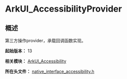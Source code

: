 # ArkUI_AccessibilityProvider

## 概述

第三方操作provider，承载回调函数实现。

**起始版本：** 13

**相关模块：** [ArkUI_Accessibility](capi-arkui-accessibility.md)

**所在头文件：** [native_interface_accessibility.h](capi-native-interface-accessibility-h.md)

